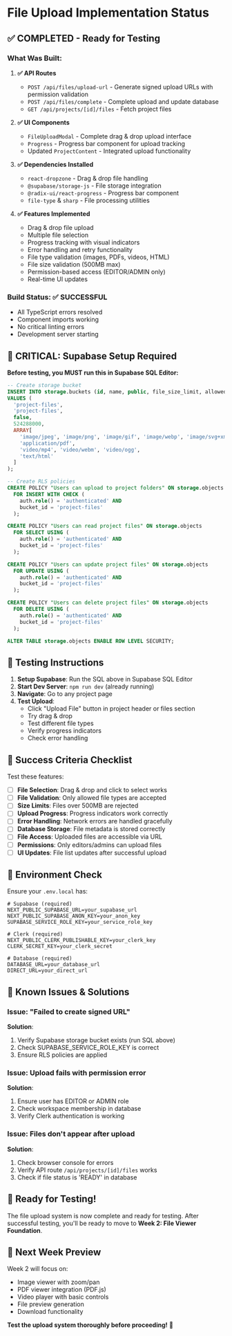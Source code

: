 # File Upload Implementation Status

## ✅ **COMPLETED - Ready for Testing**

### What Was Built:

1. **✅ API Routes**
   - `POST /api/files/upload-url` - Generate signed upload URLs with permission validation
   - `POST /api/files/complete` - Complete upload and update database
   - `GET /api/projects/[id]/files` - Fetch project files

2. **✅ UI Components**
   - `FileUploadModal` - Complete drag & drop upload interface
   - `Progress` - Progress bar component for upload tracking
   - Updated `ProjectContent` - Integrated upload functionality

3. **✅ Dependencies Installed**
   - `react-dropzone` - Drag & drop file handling
   - `@supabase/storage-js` - File storage integration
   - `@radix-ui/react-progress` - Progress bar component
   - `file-type` & `sharp` - File processing utilities

4. **✅ Features Implemented**
   - Drag & drop file upload
   - Multiple file selection
   - Progress tracking with visual indicators
   - Error handling and retry functionality
   - File type validation (images, PDFs, videos, HTML)
   - File size validation (500MB max)
   - Permission-based access (EDITOR/ADMIN only)
   - Real-time UI updates

### Build Status: ✅ **SUCCESSFUL**
- All TypeScript errors resolved
- Component imports working
- No critical linting errors
- Development server starting

## 🚨 **CRITICAL: Supabase Setup Required**

**Before testing, you MUST run this in Supabase SQL Editor:**

```sql
-- Create storage bucket
INSERT INTO storage.buckets (id, name, public, file_size_limit, allowed_mime_types) 
VALUES (
  'project-files', 
  'project-files', 
  false,
  524288000,
  ARRAY[
    'image/jpeg', 'image/png', 'image/gif', 'image/webp', 'image/svg+xml',
    'application/pdf',
    'video/mp4', 'video/webm', 'video/ogg',
    'text/html'
  ]
);

-- Create RLS policies
CREATE POLICY "Users can upload to project folders" ON storage.objects
  FOR INSERT WITH CHECK (
    auth.role() = 'authenticated' AND
    bucket_id = 'project-files'
  );

CREATE POLICY "Users can read project files" ON storage.objects
  FOR SELECT USING (
    auth.role() = 'authenticated' AND
    bucket_id = 'project-files'
  );

CREATE POLICY "Users can update project files" ON storage.objects
  FOR UPDATE USING (
    auth.role() = 'authenticated' AND
    bucket_id = 'project-files'
  );

CREATE POLICY "Users can delete project files" ON storage.objects
  FOR DELETE USING (
    auth.role() = 'authenticated' AND
    bucket_id = 'project-files'
  );

ALTER TABLE storage.objects ENABLE ROW LEVEL SECURITY;
```

## 🧪 **Testing Instructions**

1. **Setup Supabase**: Run the SQL above in Supabase SQL Editor
2. **Start Dev Server**: `npm run dev` (already running)
3. **Navigate**: Go to any project page
4. **Test Upload**: 
   - Click "Upload File" button in project header or files section
   - Try drag & drop
   - Test different file types
   - Verify progress indicators
   - Check error handling

## 🎯 **Success Criteria Checklist**

Test these features:

- [ ] **File Selection**: Drag & drop and click to select works
- [ ] **File Validation**: Only allowed file types are accepted  
- [ ] **Size Limits**: Files over 500MB are rejected
- [ ] **Upload Progress**: Progress indicators work correctly
- [ ] **Error Handling**: Network errors are handled gracefully
- [ ] **Database Storage**: File metadata is stored correctly
- [ ] **File Access**: Uploaded files are accessible via URL
- [ ] **Permissions**: Only editors/admins can upload files
- [ ] **UI Updates**: File list updates after successful upload

## 🔧 **Environment Check**

Ensure your `.env.local` has:

```env
# Supabase (required)
NEXT_PUBLIC_SUPABASE_URL=your_supabase_url
NEXT_PUBLIC_SUPABASE_ANON_KEY=your_anon_key
SUPABASE_SERVICE_ROLE_KEY=your_service_role_key

# Clerk (required)
NEXT_PUBLIC_CLERK_PUBLISHABLE_KEY=your_clerk_key
CLERK_SECRET_KEY=your_clerk_secret

# Database (required)
DATABASE_URL=your_database_url
DIRECT_URL=your_direct_url
```

## 🐛 **Known Issues & Solutions**

### Issue: "Failed to create signed URL"
**Solution**: 
1. Verify Supabase storage bucket exists (run SQL above)
2. Check SUPABASE_SERVICE_ROLE_KEY is correct
3. Ensure RLS policies are applied

### Issue: Upload fails with permission error
**Solution**: 
1. Ensure user has EDITOR or ADMIN role
2. Check workspace membership in database
3. Verify Clerk authentication is working

### Issue: Files don't appear after upload
**Solution**: 
1. Check browser console for errors
2. Verify API route `/api/projects/[id]/files` works
3. Check if file status is 'READY' in database

## 🎉 **Ready for Testing!**

The file upload system is now complete and ready for testing. After successful testing, you'll be ready to move to **Week 2: File Viewer Foundation**.

## 📝 **Next Week Preview**

Week 2 will focus on:
- Image viewer with zoom/pan
- PDF viewer integration (PDF.js)
- Video player with basic controls
- File preview generation
- Download functionality

**Test the upload system thoroughly before proceeding!** 🚀
